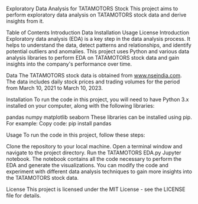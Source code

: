 Exploratory Data Analysis for TATAMOTORS Stock
This project aims to perform exploratory data analysis on TATAMOTORS stock data and derive insights from it.

Table of Contents
Introduction
Data
Installation
Usage
License
Introduction
Exploratory data analysis (EDA) is a key step in the data analysis process. It helps to understand the data, detect patterns and relationships, and identify potential outliers and anomalies. This project uses Python and various data analysis libraries to perform EDA on TATAMOTORS stock data and gain insights into the company's performance over time.

Data
The TATAMOTORS stock data is obtained from www.nseindia.com. The data includes daily stock prices and trading volumes for the period from March 10, 2021 to March 10, 2023.

Installation
To run the code in this project, you will need to have Python 3.x installed on your computer, along with the following libraries:

pandas
numpy
matplotlib
seaborn
These libraries can be installed using pip. For example:
Copy code:
pip install pandas

Usage
To run the code in this project, follow these steps:

Clone the repository to your local machine.
Open a terminal window and navigate to the project directory.
Run the TATAMOTORS EDA.py Jupyter notebook.
The notebook contains all the code necessary to perform the EDA and generate the visualizations. You can modify the code and experiment with different data analysis techniques to gain more insights into the TATAMOTORS stock data.

License
This project is licensed under the MIT License - see the LICENSE file for details.
